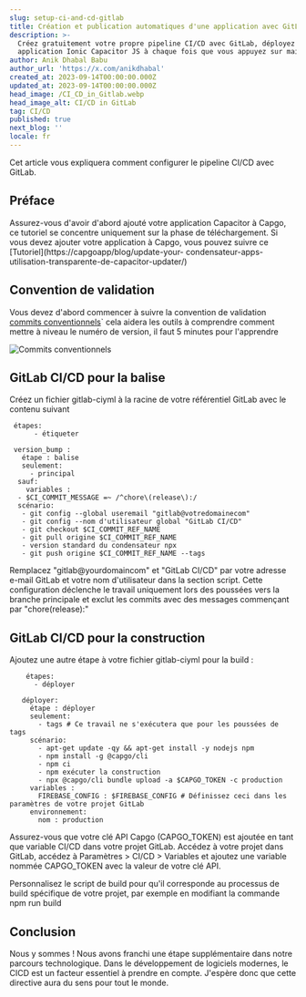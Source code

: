 ```yaml
---
slug: setup-ci-and-cd-gitlab
title: Création et publication automatiques d'une application avec GitLab
description: >-
  Créez gratuitement votre propre pipeline CI/CD avec GitLab, déployez votre
  application Ionic Capacitor JS à chaque fois que vous appuyez sur main.
author: Anik Dhabal Babu
author_url: 'https://x.com/anikdhabal'
created_at: 2023-09-14T00:00:00.000Z
updated_at: 2023-09-14T00:00:00.000Z
head_image: /CI_CD_in_Gitlab.webp
head_image_alt: CI/CD in GitLab
tag: CI/CD
published: true
next_blog: ''
locale: fr
---
```


Cet article vous expliquera comment configurer le pipeline CI/CD avec GitLab.

## Préface

Assurez-vous d'avoir d'abord ajouté votre application Capacitor à Capgo, ce tutoriel se concentre uniquement sur la phase de téléchargement. Si vous devez ajouter votre application à Capgo, vous pouvez suivre ce [Tutoriel](https://capgoapp/blog/update-your- condensateur-apps-utilisation-transparente-de-capacitor-updater/)

## Convention de validation

Vous devez d'abord commencer à suivre la convention de validation [commits conventionnels](https://wwwconventionalcommitsorg/en/v100/)\` cela aidera les outils à comprendre comment mettre à niveau le numéro de version, il faut 5 minutes pour l'apprendre

![Commits conventionnels](/conventional_commitswebp)

## GitLab CI/CD pour la balise

Créez un fichier gitlab-ciyml à la racine de votre référentiel GitLab avec le contenu suivant

      
     étapes:
          - étiqueter

     version_bump :
       étape : balise
       seulement:
         - principal
      sauf:
        variables :
      - $CI_COMMIT_MESSAGE =~ /^chore\(release\):/
      scénario:
       - git config --global useremail "gitlab@votredomainecom"
       - git config --nom d'utilisateur global "GitLab CI/CD"
       - git checkout $CI_COMMIT_REF_NAME
       - git pull origine $CI_COMMIT_REF_NAME
       - version standard du condensateur npx
       - git push origine $CI_COMMIT_REF_NAME --tags

Remplacez "gitlab@yourdomaincom" et "GitLab CI/CD" par votre adresse e-mail GitLab et votre nom d'utilisateur dans la section script. Cette configuration déclenche le travail uniquement lors des poussées vers la branche principale et exclut les commits avec des messages commençant par "chore(release):"

## GitLab CI/CD pour la construction

Ajoutez une autre étape à votre fichier gitlab-ciyml pour la build :

        étapes:
          - déployer

       déployer:
         étape : déployer
         seulement:
           - tags # Ce travail ne s'exécutera que pour les poussées de tags
         scénario:
           - apt-get update -qy && apt-get install -y nodejs npm
           - npm install -g @capgo/cli
           - npm ci
           - npm exécuter la construction
           - npx @capgo/cli bundle upload -a $CAPGO_TOKEN -c production
         variables :
           FIREBASE_CONFIG : $FIREBASE_CONFIG # Définissez ceci dans les paramètres de votre projet GitLab
         environnement:
           nom : production

Assurez-vous que votre clé API Capgo (CAPGO_TOKEN) est ajoutée en tant que variable CI/CD dans votre projet GitLab. Accédez à votre projet dans GitLab, accédez à Paramètres > CI/CD > Variables et ajoutez une variable nommée CAPGO_TOKEN avec la valeur de votre clé API.

Personnalisez le script de build pour qu'il corresponde au processus de build spécifique de votre projet, par exemple en modifiant la commande npm run build

## Conclusion

Nous y sommes ! Nous avons franchi une étape supplémentaire dans notre parcours technologique. Dans le développement de logiciels modernes, le CICD est un facteur essentiel à prendre en compte. J'espère donc que cette directive aura du sens pour tout le monde.